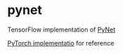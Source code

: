 # pynet

TensorFlow implementation of [PyNet](https://arxiv.org/pdf/2002.05509.pdf)

[PyTorch implementatio](https://github.com/aiff22/PyNET-PyTorch) for reference
